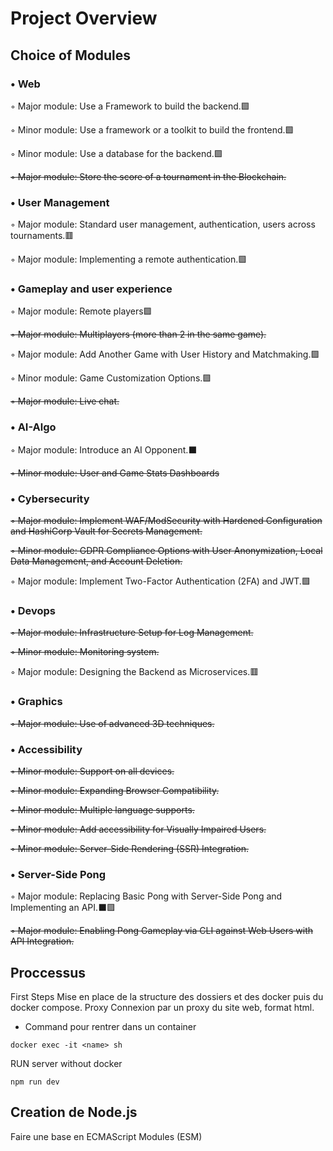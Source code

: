 # Project Overview
## Choice of Modules

### • Web
◦ Major module: Use a Framework to build the backend.🟩

◦ Minor module: Use a framework or a toolkit to build the frontend.🟩

◦ Minor module: Use a database for the backend.🟩

~~◦ Major module: Store the score of a tournament in the Blockchain.~~

### • User Management

◦ Major module: Standard user management, authentication, users across tournaments.🟥

◦ Major module: Implementing a remote authentication.🟩


### • Gameplay and user experience

◦ Major module: Remote players🟪

~~◦ Major module: Multiplayers (more than 2 in the same game).~~

◦ Major module: Add Another Game with User History and Matchmaking.🟪


◦ Minor module: Game Customization Options.🟪


~~◦ Major module: Live chat.~~


### • AI-Algo

◦ Major module: Introduce an AI Opponent.⬛

~~◦ Minor module: User and Game Stats Dashboards~~

### • Cybersecurity

~~◦ Major module: Implement WAF/ModSecurity with Hardened Configuration and HashiCorp Vault for Secrets Management.~~

~~◦ Minor module: GDPR Compliance Options with User Anonymization, Local Data Management, and Account Deletion.~~

◦ Major module: Implement Two-Factor Authentication (2FA) and JWT.🟩

### • Devops

~~◦ Major module: Infrastructure Setup for Log Management.~~

~~◦ Minor module: Monitoring system.~~

◦ Major module: Designing the Backend as Microservices.🟥
### • Graphics

~~◦ Major module: Use of advanced 3D techniques.~~

### • Accessibility

~~◦ Minor module: Support on all devices.~~

~~◦ Minor module: Expanding Browser Compatibility.~~

~~◦ Minor module: Multiple language supports.~~

~~◦ Minor module: Add accessibility for Visually Impaired Users.~~

~~◦ Minor module: Server-Side Rendering (SSR) Integration.~~

### • Server-Side Pong

◦ Major module: Replacing Basic Pong with Server-Side Pong and Implementing an API.⬛🟪


~~◦ Major module: Enabling Pong Gameplay via CLI against Web Users with API Integration.~~

## Proccessus
  First Steps
Mise en place de la structure des dossiers et des docker puis du docker compose.
  Proxy
Connexion par un proxy du site web, format html. 
  
  - Command pour rentrer dans un container
```angular2html
docker exec -it <name> sh
```
RUN server without docker 
```angular2html
npm run dev
```

## Creation de Node.js
Faire une base en ECMAScript Modules (ESM)


